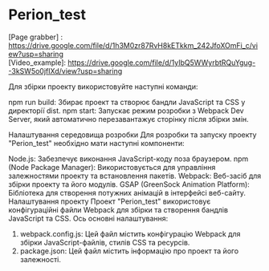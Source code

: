 # Perion_test

[Page grabber] : https://drive.google.com/file/d/1h3M0zr87RvH8kETkkm_242JfoXOmFi_c/view?usp=sharing<br>
[Video_example]: https://drive.google.com/file/d/1yIbQ5WWyrbtRQuYgug--3kSW5o0jfIXd/view?usp=sharing

Для збірки проекту використовуйте наступні команди:

npm run build: Збирає проект та створює бандли JavaScript та CSS у директорії dist.
npm start: Запускає режим розробки з Webpack Dev Server, який автоматично перезавантажує сторінку після збірки змін.

Налаштування середовища розробки
Для розробки та запуску проекту "Perion_test" необхідно мати наступні компоненти:

Node.js: Забезпечує виконання JavaScript-коду поза браузером.
npm (Node Package Manager): Використовується для управління залежностями проекту та встановлення пакетів.
Webpack: Веб-засіб для збірки проекту та його модулів.
GSAP (GreenSock Animation Platform): Бібліотека для створення потужних анімацій в інтерфейсі веб-сайту.
Налаштування проекту
Проект "Perion_test" використовує конфігураційні файли Webpack для збірки та створення бандлів JavaScript та CSS. Ось основні налаштування:
  1) webpack.config.js: Цей файл містить конфігурацію Webpack для збірки JavaScript-файлів, стилів CSS та ресурсів.
  2) package.json: Цей файл містить інформацію про проект та його залежності.
